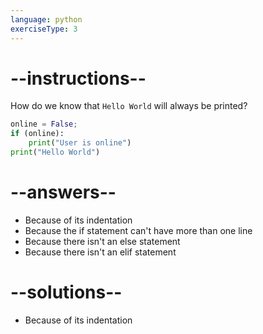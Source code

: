 ```yaml
---
language: python
exerciseType: 3
---
```


# --instructions--

How do we know that `Hello World` will always be printed?
```python
online = False;
if (online):
	print("User is online")
print("Hello World")
```

# --answers--

- Because of its indentation
- Because the if statement can't have more than one line
- Because there isn't an else statement
- Because there isn't an elif statement

# --solutions--

- Because of its indentation
